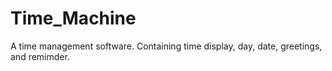 # Time_Machine
A time management software. Containing time display, day, date, greetings, and remimder.
